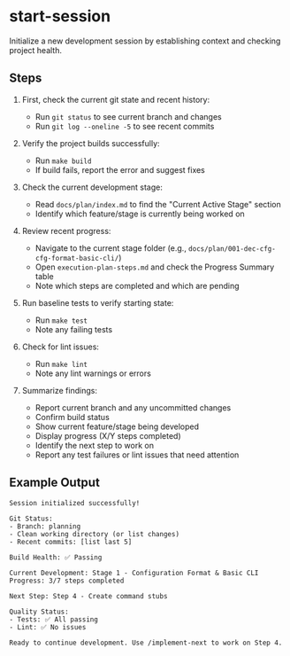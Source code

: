 # start-session

Initialize a new development session by establishing context and checking project health.

## Steps

1. First, check the current git state and recent history:
   - Run `git status` to see current branch and changes
   - Run `git log --oneline -5` to see recent commits

2. Verify the project builds successfully:
   - Run `make build`
   - If build fails, report the error and suggest fixes

3. Check the current development stage:
   - Read `docs/plan/index.md` to find the "Current Active Stage" section
   - Identify which feature/stage is currently being worked on

4. Review recent progress:
   - Navigate to the current stage folder (e.g., `docs/plan/001-dec-cfg-cfg-format-basic-cli/`)
   - Open `execution-plan-steps.md` and check the Progress Summary table
   - Note which steps are completed and which are pending

5. Run baseline tests to verify starting state:
   - Run `make test`
   - Note any failing tests

6. Check for lint issues:
   - Run `make lint`
   - Note any lint warnings or errors

7. Summarize findings:
   - Report current branch and any uncommitted changes
   - Confirm build status
   - Show current feature/stage being developed
   - Display progress (X/Y steps completed)
   - Identify the next step to work on
   - Report any test failures or lint issues that need attention

## Example Output

```
Session initialized successfully!

Git Status:
- Branch: planning
- Clean working directory (or list changes)
- Recent commits: [list last 5]

Build Health: ✅ Passing

Current Development: Stage 1 - Configuration Format & Basic CLI
Progress: 3/7 steps completed

Next Step: Step 4 - Create command stubs

Quality Status:
- Tests: ✅ All passing
- Lint: ✅ No issues

Ready to continue development. Use /implement-next to work on Step 4.
```